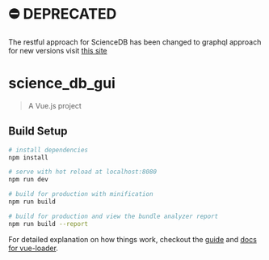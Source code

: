
# :no_entry: DEPRECATED 
The restful approach for ScienceDB has been changed to graphql approach for new versions visit [this site](https://github.com/ScienceDb)

# science_db_gui

> A Vue.js project

## Build Setup

``` bash
# install dependencies
npm install

# serve with hot reload at localhost:8080
npm run dev

# build for production with minification
npm run build

# build for production and view the bundle analyzer report
npm run build --report
```

For detailed explanation on how things work, checkout the [guide](http://vuejs-templates.github.io/webpack/) and [docs for vue-loader](http://vuejs.github.io/vue-loader).
